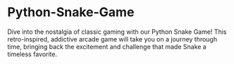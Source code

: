 # Python-Snake-Game
Dive into the nostalgia of classic gaming with our Python Snake Game! This retro-inspired, addictive arcade game will take you on a journey through time, bringing back the excitement and challenge that made Snake a timeless favorite.
